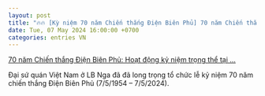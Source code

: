 ```yaml
---
layout: post
title: "🔥🔥 [Kỳ niệm 70 năm Chiến thắng Điện Biên Phủ] 70 năm Chiến thắng Điện Biên Phủ: Hoạt động kỷ niệm trọng thể tại ..."
date: Tue, 07 May 2024 16:00:00 +0700
categories: entries VN
---
```

[70 năm Chiến thắng Điện Biên Phủ: Hoạt động kỷ niệm trọng thể tại ...](https://baotintuc.vn/thoi-su/70-nam-chien-thang-dien-bien-phu-hoat-dong-ky-niem-trong-the-tai-lb-nga-20240508061344453.htm)

Đại sứ quán Việt Nam ở LB Nga đã đã long trọng tổ chức lễ kỷ niệm 70 năm chiến thắng Điện Biên Phủ (7/5/1954 – 7/5/2024).

